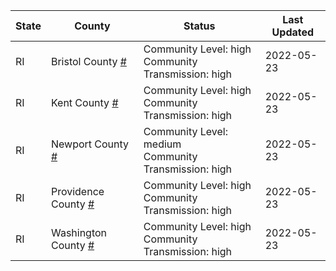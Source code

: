 State | County | Status | Last Updated
--- | --- | --- | --- 
RI | Bristol County <a href="#bristol_county">#</a> | <a name="bristol_county"></a>Community Level: high<br/>Community Transmission: high | 2022-05-23
RI | Kent County <a href="#kent_county">#</a> | <a name="kent_county"></a>Community Level: high<br/>Community Transmission: high | 2022-05-23
RI | Newport County <a href="#newport_county">#</a> | <a name="newport_county"></a>Community Level: medium<br/>Community Transmission: high | 2022-05-23
RI | Providence County <a href="#providence_county">#</a> | <a name="providence_county"></a>Community Level: high<br/>Community Transmission: high | 2022-05-23
RI | Washington County <a href="#washington_county">#</a> | <a name="washington_county"></a>Community Level: high<br/>Community Transmission: high | 2022-05-23
